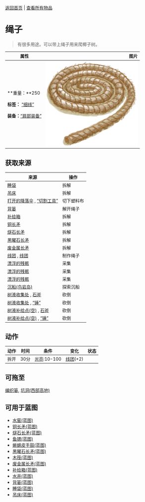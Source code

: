 [返回首页](index.md)   |  [查看所有物品](object.md)
# 绳子  
> 有很多用途。可以带上绳子用来爬椰子树。  
  
  属性  |   图片   
 ----  |  ----:   
 **重量：**250<br><br>**标签：**	[“细线”](tag_Cord.md)<br><br>**装备：**[“肩部装备”](eTag_Shoulder.md)  |  ![](Sprite/Rope.png)   
  
## 获取来源  
来源  |  操作  
----  |  ----  
[睡袋](BedRoll.md)  |  拆解  
[吊床](Hammock.md)  |  拆解  
[打开的降落伞](ParachuteDeployed.md) , [“切割工具”](tag_Cutter.md)  |  切下塑料布  
[背篓](BackpackBasket.md)  |  解开绳子  
[补给箱](SupplyChestRaft.md)  |  拆解  
[铜长矛](SpearCopper.md)  |  拆解  
[燧石长矛](SpearFlint.md)  |  拆解  
[黑曜石长矛](SpearObsidian.md)  |  拆解  
[废金属长矛](SpearScrap.md)  |  拆解  
[线团](YarnFiber.md) , [线团](YarnFiber.md)  |  制作绳子  
[漂浮的残骸](FloatingDebris.md)  |  采集  
[漂浮的残骸](FloatingDebris.md)  |  采集  
[漂浮的残骸](FloatingDebris.md)  |  采集  
[沉船(鸟岩岛)](Shipwreck.md)  |  探索沉船  
[树液收集处](PalmTreeSapStation.md) , [石斧](StoneAxe.md)  |  砍倒  
[树液收集处](PalmTreeSapStation.md) , [“锤”](tag_Axe.md)  |  砍倒  
[树液补给点(空)](PalmTreeSapStationEmpty.md) , [石斧](StoneAxe.md)  |  砍倒  
[树液补给点(空)](PalmTreeSapStationEmpty.md) , [“锤”](tag_Axe.md)  |  砍倒  
## 动作  
动作  |  时间  |  条件  |  变化  |  状态  
----  |  ----  |  ----  |  ----  |  ----  
拆开  |  30分  |  [光亮](Light.md):10-100  |  [线团](YarnFiber.md)(+2)  |    
## 可拖至  
[编织篓](Basket.md), [坑洞(西部高地)](HighlandHoleNoRope.md)  
## 可用于蓝图  
- [水窖(蓝图)](Bp_Cistern.md)  
- [铜长矛(蓝图)](Bp_CopperSpear.md)  
- [燧石长矛(蓝图)](Bp_FlintSpear.md)  
- [鱼镖(蓝图)](Bp_Harpoon.md)  
- [蜥蜴皮手鼓(蓝图)](Bp_LizardDrum.md)  
- [黑曜石长矛(蓝图)](Bp_ObsidianSpear.md)  
- [木筏(蓝图)](Bp_Raft.md)  
- [废金属长矛(蓝图)](Bp_ScrapSpear.md)  
- [补给箱(蓝图)](Bp_SupplyChest.md)  
- [水井(蓝图)](Bp_Well.md)  
- [背篓(蓝图)](Bp_WovenBackpack.md)  
- [睡袋(蓝图)](Bp_Bedroll.md)  
- [吊床(蓝图)](Bp_Hammock.md)  
  
  
